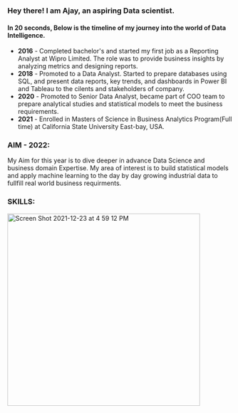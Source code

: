 ### Hey there! I am Ajay, an aspiring Data scientist.
#### In 20 seconds, Below is the timeline of my journey into the world of Data Intelligence.

- **2016** - Completed bachelor's and started my first job as a Reporting Analyst at Wipro Limited. The role was to provide business insights by analyzing metrics and designing reports.
- **2018** - Promoted to a Data Analyst. Started to prepare databases using SQL, and present data reports, key trends, and dashboards in Power BI and Tableau to the cilents and stakeholders of company.
- **2020** - Promoted to Senior Data Analyst, became part of COO team to prepare analytical studies and statistical models to meet the business requirements.
- **2021** - Enrolled in Masters of Science in Business Analytics Program(Full time) at California State University East-bay, USA.

### AIM - 2022:  
My Aim for this year is to dive deeper in advance Data Science and business domain Expertise. My area of interest is to build statistical models and apply machine learning to the day by day growing industrial data to fullfill real world business requirments.
### SKILLS:

<img width="432" alt="Screen Shot 2021-12-23 at 4 59 12 PM" src="https://user-images.githubusercontent.com/64645859/147303409-f36a86dc-2b26-41d8-8ee2-93ea3193059b.png">
